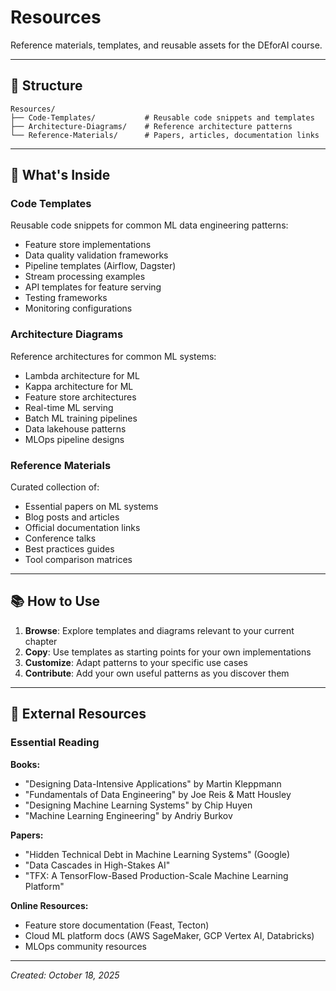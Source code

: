 # Resources

Reference materials, templates, and reusable assets for the DEforAI course.

---

## 📂 Structure

```
Resources/
├── Code-Templates/           # Reusable code snippets and templates
├── Architecture-Diagrams/    # Reference architecture patterns
└── Reference-Materials/      # Papers, articles, documentation links
```

---

## 🎯 What's Inside

### Code Templates

Reusable code snippets for common ML data engineering patterns:

- Feature store implementations
- Data quality validation frameworks
- Pipeline templates (Airflow, Dagster)
- Stream processing examples
- API templates for feature serving
- Testing frameworks
- Monitoring configurations

### Architecture Diagrams

Reference architectures for common ML systems:

- Lambda architecture for ML
- Kappa architecture for ML
- Feature store architectures
- Real-time ML serving
- Batch ML training pipelines
- Data lakehouse patterns
- MLOps pipeline designs

### Reference Materials

Curated collection of:

- Essential papers on ML systems
- Blog posts and articles
- Official documentation links
- Conference talks
- Best practices guides
- Tool comparison matrices

---

## 📚 How to Use

1. **Browse**: Explore templates and diagrams relevant to your current chapter
2. **Copy**: Use templates as starting points for your own implementations
3. **Customize**: Adapt patterns to your specific use cases
4. **Contribute**: Add your own useful patterns as you discover them

---

## 🔗 External Resources

### Essential Reading

**Books:**
- "Designing Data-Intensive Applications" by Martin Kleppmann
- "Fundamentals of Data Engineering" by Joe Reis & Matt Housley
- "Designing Machine Learning Systems" by Chip Huyen
- "Machine Learning Engineering" by Andriy Burkov

**Papers:**
- "Hidden Technical Debt in Machine Learning Systems" (Google)
- "Data Cascades in High-Stakes AI"
- "TFX: A TensorFlow-Based Production-Scale Machine Learning Platform"

**Online Resources:**
- Feature store documentation (Feast, Tecton)
- Cloud ML platform docs (AWS SageMaker, GCP Vertex AI, Databricks)
- MLOps community resources

---

*Created: October 18, 2025*
